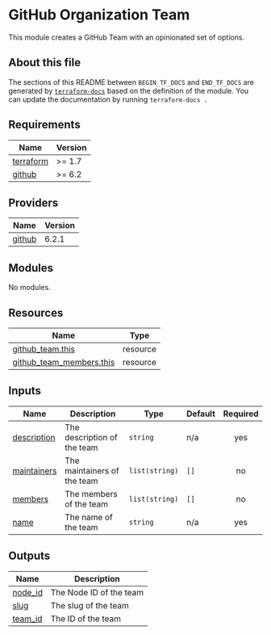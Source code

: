 # GitHub Organization Team

This module creates a GitHub Team with an opinionated set of options.

## About this file

The sections of this README between `BEGIN_TF_DOCS` and `END_TF_DOCS` are generated by [`terraform-docs`](https://terraform-docs.io/) based on the definition of the module. You can update the documentation by running `terraform-docs .`

<!-- BEGIN_TF_DOCS -->
## Requirements

| Name | Version |
|------|---------|
| <a name="requirement_terraform"></a> [terraform](#requirement\_terraform) | >= 1.7 |
| <a name="requirement_github"></a> [github](#requirement\_github) | >= 6.2 |

## Providers

| Name | Version |
|------|---------|
| <a name="provider_github"></a> [github](#provider\_github) | 6.2.1 |

## Modules

No modules.

## Resources

| Name | Type |
|------|------|
| [github_team.this](https://registry.terraform.io/providers/integrations/github/latest/docs/resources/team) | resource |
| [github_team_members.this](https://registry.terraform.io/providers/integrations/github/latest/docs/resources/team_members) | resource |

## Inputs

| Name | Description | Type | Default | Required |
|------|-------------|------|---------|:--------:|
| <a name="input_description"></a> [description](#input\_description) | The description of the team | `string` | n/a | yes |
| <a name="input_maintainers"></a> [maintainers](#input\_maintainers) | The maintainers of the team | `list(string)` | `[]` | no |
| <a name="input_members"></a> [members](#input\_members) | The members of the team | `list(string)` | `[]` | no |
| <a name="input_name"></a> [name](#input\_name) | The name of the team | `string` | n/a | yes |

## Outputs

| Name | Description |
|------|-------------|
| <a name="output_node_id"></a> [node\_id](#output\_node\_id) | The Node ID of the team |
| <a name="output_slug"></a> [slug](#output\_slug) | The slug of the team |
| <a name="output_team_id"></a> [team\_id](#output\_team\_id) | The ID of the team |
<!-- END_TF_DOCS -->
